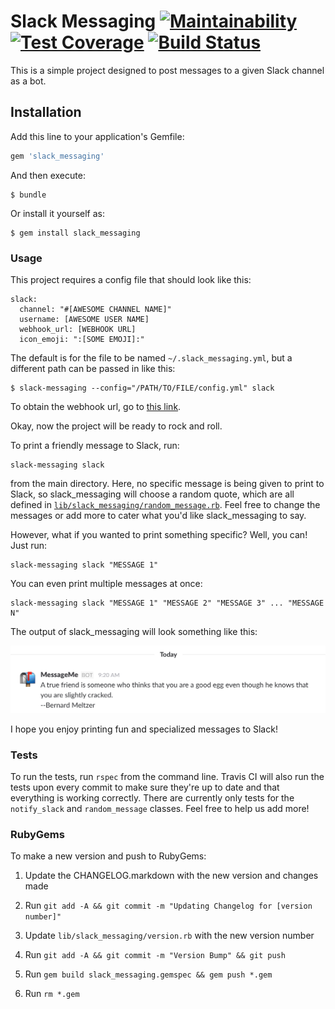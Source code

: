 # Slack Messaging [![Maintainability](https://api.codeclimate.com/v1/badges/3ba7d6cc8633165b845a/maintainability)](https://codeclimate.com/github/emma-sax4/slack_messaging/maintainability) [![Test Coverage](https://api.codeclimate.com/v1/badges/3ba7d6cc8633165b845a/test_coverage)](https://codeclimate.com/github/emma-sax4/slack_messaging/test_coverage) [![Build Status](https://travis-ci.com/emma-sax4/slack_messaging.svg?branch=master)](https://travis-ci.com/emma-sax4/slack_messaging)

This is a simple project designed to post messages to a given Slack channel as a bot.

## Installation

Add this line to your application's Gemfile:

```ruby
gem 'slack_messaging'
```

And then execute:

    $ bundle

Or install it yourself as:

    $ gem install slack_messaging

### Usage

This project requires a config file that should look like this:

```
slack:
  channel: "#[AWESOME CHANNEL NAME]"
  username: [AWESOME USER NAME]
  webhook_url: [WEBHOOK URL]
  icon_emoji: ":[SOME EMOJI]:"
```

The default is for the file to be named `~/.slack_messaging.yml`, but a different path can be passed in like this:

    $ slack-messaging --config="/PATH/TO/FILE/config.yml" slack

To obtain the webhook url, go to [this link](https://api.slack.com/incoming-webhooks).

Okay, now the project will be ready to rock and roll.

To print a friendly message to Slack, run:

```
slack-messaging slack
```

from the main directory. Here, no specific message is being given to print to Slack, so slack_messaging will choose a random quote, which are all defined in [`lib/slack_messaging/random_message.rb`](https://github.com/emma-sax4/slack_messaging/blob/master/lib/slack_messaging/random_message.rb). Feel free to change the messages or add more to cater what you'd like slack_messaging to say.

However, what if you wanted to print something specific? Well, you can! Just run:

```
slack-messaging slack "MESSAGE 1"
```

You can even print multiple messages at once:

```
slack-messaging slack "MESSAGE 1" "MESSAGE 2" "MESSAGE 3" ... "MESSAGE N"
```

The output of slack_messaging will look something like this:

<img src="https://github.com/emma-sax4/slack_messaging/blob/master/OutputFile.png" width="1000">

I hope you enjoy printing fun and specialized messages to Slack!

### Tests

To run the tests, run `rspec` from the command line. Travis CI will also run the tests upon every commit to make sure they're up to date and that everything is working correctly. There are currently only tests for the `notify_slack` and `random_message` classes. Feel free to help us add more!

### RubyGems
To make a new version and push to RubyGems:

1. Update the CHANGELOG.markdown with the new version and changes made

3. Run `git add -A && git commit -m "Updating Changelog for [version number]"`

2. Update `lib/slack_messaging/version.rb` with the new version number

4. Run `git add -A && git commit -m "Version Bump" && git push`

5. Run `gem build slack_messaging.gemspec && gem push *.gem`

6. Run `rm *.gem`
